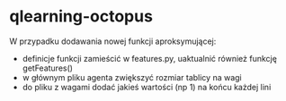 # qlearning-octopus
W przypadku dodawania nowej funkcji aproksymującej: 
  - definicje funkcji zamieścić w features.py, uaktualnić również funkcję getFeatures()
  - w głównym pliku agenta zwiększyć rozmiar tablicy na wagi
  - do pliku z wagami dodać jakieś wartości (np 1) na końcu każdej lini
  
  
